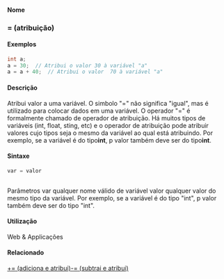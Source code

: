 
#### Nome
### = (atribuição)

#### Exemplos

```pde
int a; 
a = 30;  // Atribui o valor 30 à variável "a"
a = a + 40;  // Atribui o valor  70 à variável "a"

```

#### Descrição
Atribui valor a uma variável. O simbolo "="
não significa "igual", mas é utilizado para colocar dados
em uma variável. O operador "=" é formalmente chamado de
operador de atribuição. Há muitos tipos de
variáveis (int, float, sting, etc) e o operador de
atribuição pode atribuir valores cujo tipos seja o mesmo
da variável ao qual está atribuindo. Por exemplo, se a
variável é do tipo**int**, p valor também deve ser do tipo**int**.

#### Sintaxe
```pde
var = valor
            
```
Parâmetros
var
qualquer nome válido de variável
valor
qualquer valor do mesmo
tipo da variável. Por exemplo, se a variável é do
tipo "int", p valor também deve ser do tipo "int".

#### Utilização

	
Web & Applicações

#### Relacionado
[+= (adiciona e atribui)](addassign)[-= (subtrai e atribui)](subtractassign)
